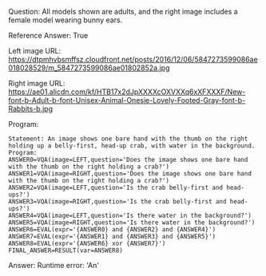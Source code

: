 Question: All models shown are adults, and the right image includes a female model wearing bunny ears.

Reference Answer: True

Left image URL: https://dtpmhvbsmffsz.cloudfront.net/posts/2016/12/06/5847273599086ae018028529/m_5847273599086ae01802852a.jpg

Right image URL: https://ae01.alicdn.com/kf/HTB17x2dJpXXXXcOXVXXq6xXFXXXF/New-font-b-Adult-b-font-Unisex-Animal-Onesie-Lovely-Footed-Gray-font-b-Rabbits-b.jpg

Program:

```
Statement: An image shows one bare hand with the thumb on the right holding up a belly-first, head-up crab, with water in the background.
Program:
ANSWER0=VQA(image=LEFT,question='Does the image shows one bare hand with the thumb on the right holding a crab?')
ANSWER1=VQA(image=RIGHT,question='Does the image shows one bare hand with the thumb on the right holding a crab?')
ANSWER2=VQA(image=LEFT,question='Is the crab belly-first and head-ups?')
ANSWER3=VQA(image=RIGHT,question='Is the crab belly-first and head-ups?')
ANSWER4=VQA(image=LEFT,question='Is there water in the background?')
ANSWER5=VQA(image=RIGHT,question='Is there water in the background?')
ANSWER6=EVAL(expr='{ANSWER0} and {ANSWER2} and {ANSWER4}')
ANSWER7=EVAL(expr='{ANSWER1} and {ANSWER3} and {ANSWER5}')
ANSWER8=EVAL(expr='{ANSWER6} xor {ANSWER7}')
FINAL_ANSWER=RESULT(var=ANSWER8)
```
Answer: Runtime error: 'An'

